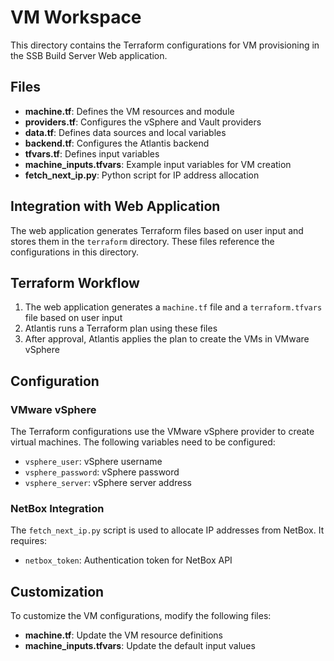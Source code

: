 # VM Workspace

This directory contains the Terraform configurations for VM provisioning in the SSB Build Server Web application.

## Files

- **machine.tf**: Defines the VM resources and module
- **providers.tf**: Configures the vSphere and Vault providers
- **data.tf**: Defines data sources and local variables
- **backend.tf**: Configures the Atlantis backend
- **tfvars.tf**: Defines input variables
- **machine_inputs.tfvars**: Example input variables for VM creation
- **fetch_next_ip.py**: Python script for IP address allocation

## Integration with Web Application

The web application generates Terraform files based on user input and stores them in the `terraform` directory. These files reference the configurations in this directory.

## Terraform Workflow

1. The web application generates a `machine.tf` file and a `terraform.tfvars` file based on user input
2. Atlantis runs a Terraform plan using these files
3. After approval, Atlantis applies the plan to create the VMs in VMware vSphere

## Configuration

### VMware vSphere

The Terraform configurations use the VMware vSphere provider to create virtual machines. The following variables need to be configured:

- `vsphere_user`: vSphere username
- `vsphere_password`: vSphere password
- `vsphere_server`: vSphere server address

### NetBox Integration

The `fetch_next_ip.py` script is used to allocate IP addresses from NetBox. It requires:

- `netbox_token`: Authentication token for NetBox API

## Customization

To customize the VM configurations, modify the following files:

- **machine.tf**: Update the VM resource definitions
- **machine_inputs.tfvars**: Update the default input values
